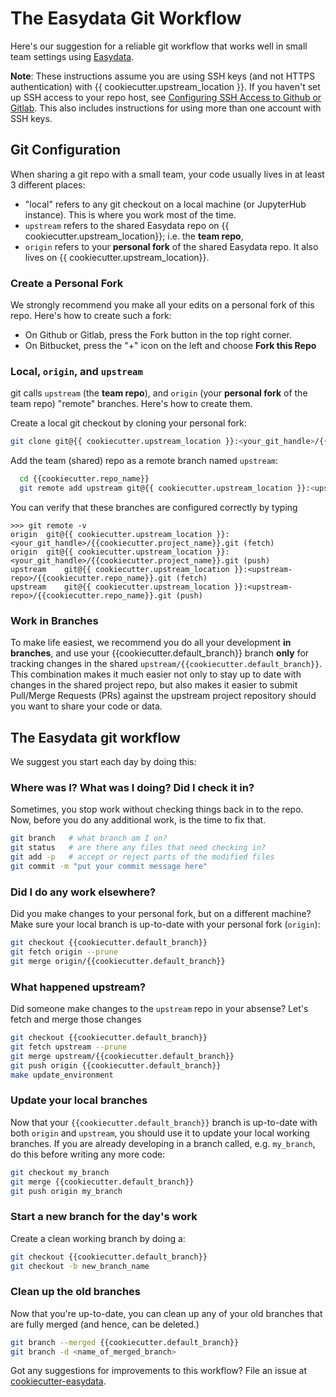 # The Easydata Git Workflow
Here's our suggestion for a reliable git workflow that works well in small team settings using [Easydata][cookiecutter-easydata].

**Note**: These instructions assume you are using SSH keys (and not HTTPS authentication) with {{ cookiecutter.upstream_location }}. If you haven't set up SSH access to your repo host, see [Configuring SSH Access to Github or Gitlab][git-ssh]. This also includes instructions for using more than one account with SSH keys.

[git-ssh]: https://github.com/hackalog/cookiecutter-easydata/wiki/Configuring-SSH-Access-to-Github-or-GitLab

## Git Configuration
When sharing a git repo with a small team, your code usually lives in at least 3 different places:

* "local" refers to any git checkout on a local machine (or JupyterHub instance). This is where you work most of the time.
* `upstream` refers to the shared Easydata repo on {{ cookiecutter.upstream_location}}; i.e. the **team repo**,
* `origin` refers to your **personal fork** of the shared Easydata repo. It also lives on {{ cookiecutter.upstream_location}}.

### Create a Personal Fork

We strongly recommend you make all your edits on a personal fork of this repo. Here's how to create such a fork:

* On Github or Gitlab, press the Fork button in the top right corner.
* On Bitbucket, press the "+" icon on the left and choose **Fork this Repo**

### Local, `origin`, and `upstream`
git calls `upstream` (the **team repo**), and `origin` (your **personal fork** of the team repo) "remote" branches. Here's how to create them.

Create a local git checkout by cloning your personal fork:
```bash
git clone git@{{ cookiecutter.upstream_location }}:<your_git_handle>/{{cookiecutter.project_name}}.git
```
Add the team (shared) repo as a remote branch named `upstream`:
```bash
  cd {{cookiecutter.repo_name}}
  git remote add upstream git@{{ cookiecutter.upstream_location }}:<upstream-repo>/{{cookiecutter.repo_name}}.git
```

You can verify that these branches are configured correctly by typing

```
>>> git remote -v
origin	git@{{ cookiecutter.upstream_location }}:<your_git_handle>/{{cookiecutter.project_name}}.git (fetch)
origin	git@{{ cookiecutter.upstream_location }}:<your_git_handle>/{{cookiecutter.project_name}}.git (push)
upstream	git@{{ cookiecutter.upstream_location }}:<upstream-repo>/{{cookiecutter.repo_name}}.git (fetch)
upstream	git@{{ cookiecutter.upstream_location }}:<upstream-repo>/{{cookiecutter.repo_name}}.git (push)
```

### Work in Branches
To make life easiest, we recommend you do all your development **in branches**, and use your {{cookiecutter.default_branch}} branch **only** for tracking changes in the shared `upstream/{{cookiecutter.default_branch}}`. This combination makes it much easier not only to stay up to date with changes in the shared project repo, but also makes it easier to submit Pull/Merge Requests (PRs) against the upstream project repository should you want to share your code or data.

## The Easydata git workflow

We suggest you start each day by doing this:

### Where was I? What was I doing? Did I check it in?
Sometimes, you stop work without checking things back in to the repo.
Now, before you do any additional work, is the time to fix that.
```bash
git branch   # what branch am I on?
git status   # are there any files that need checking in?
git add -p   # accept or reject parts of the modified files
git commit -m "put your commit message here"
```

### Did I do any work elsewhere?
Did you make changes to your personal fork, but on a different machine? Make sure your local branch is up-to-date with your personal fork (`origin`):
```bash
git checkout {{cookiecutter.default_branch}}
git fetch origin --prune
git merge origin/{{cookiecutter.default_branch}}
```

### What happened upstream?
Did someone make changes to the `upstream` repo in your absense?
Let's fetch and merge those changes

```bash
git checkout {{cookiecutter.default_branch}}
git fetch upstream --prune
git merge upstream/{{cookiecutter.default_branch}}
git push origin {{cookiecutter.default_branch}}
make update_environment
```

### Update your local branches
Now that your `{{cookiecutter.default_branch}}` branch is up-to-date with both `origin` and `upstream`, you should use it to update your local working branches. If you are already developing in a branch called, e.g. `my_branch`, do this before writing any more code:

```bash
git checkout my_branch
git merge {{cookiecutter.default_branch}}
git push origin my_branch
```

### Start a new branch for the day's work
Create a clean working branch by doing a:
```bash
git checkout {{cookiecutter.default_branch}}
git checkout -b new_branch_name
```

### Clean up the old branches
Now that you're up-to-date, you can clean up any of your old branches that are fully merged (and hence, can be deleted.)
```bash
git branch --merged {{cookiecutter.default_branch}}
git branch -d <name_of_merged_branch>
```

Got any suggestions for improvements to this workflow? File an issue at
[cookiecutter-easydata].

[cookiecutter-easydata]: https://github.com/hackalog/cookiecutter-easydata/